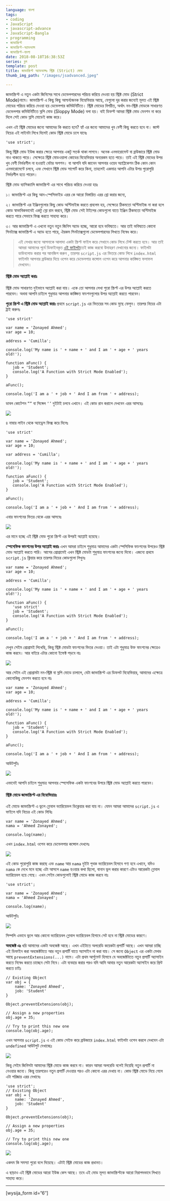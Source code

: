 ```yaml
---
language: বাংলা
tags:
- coding
- JavaScript
- javascript-advance
- JavaScript-Bangla
- programming
- জাভাস্ক্রিপ্ট
- জাভাস্ক্রিপ্ট-অ্যাডভান্স
- জাভাস্ক্রিপ্ট-বাংলা
date: 2018-08-18T16:38:53Z
series: ব্লগ
template: post
title: জাভাস্ক্রিপ্ট অ্যাডভান্সঃ স্ট্রিক্ট (Strict) মোড
thumb_img_path: "/images/jsadvanced.jpeg"

---
```

জাভাস্ক্রিপ্ট এ নতুন একটা জিনিসের সাথে ডেভেলপারদের পরিচয় করিয়ে দেওয়া হয় স্ট্রিক্ট মোড (Strict Mode)নামে। জাভাস্ক্রিপ্ট এ কিছু কিছু আশ্চর্য্যজনক বিহ্যেভিয়ার আছে, যেগুলো দূর করার জন্যেই মূলত এই স্ট্রিক্ট মোডের পরিচয় করিয়ে দেওয়া হয় ডেভেলপার কমিউনিটিতে। স্ট্রিক্ট মোডের বিপরীত, অর্থাৎ নন-স্ট্রিক্ট মোডকে সাধারণত ডেভেলপার কমিউনিটিতে স্লপি মোড (Sloppy Mode) বলা হয়। বাই ডিফল্ট আমরা স্ট্রিক্ট মোড মেনশন না করে দিলে সেই কোড স্লপি মোডেই কাজ করে।

এখন এই স্ট্রিক্ট মোডের জন্যে আমাদের কি করতে হবে? হ্যাঁ এর জন্যে আমাদের খুব বেশী কিছু করতে হবে না। জাস্ট নিচের এই লাইনটা লিখে দিলেই কোড স্ট্রিক্ট মোডে চলে যাবেঃ

    'use strict';

কিন্তু স্ট্রিক্ট মোড ইউজ করার ক্ষেত্রে আপনার একটু সতর্ক থাকা লাগবে। অনেক এনভারোমেন্ট বা ব্রাউজারে স্ট্রিক্ট মোড নাও থাকতে পারে। সেক্ষেত্রে স্ট্রিক্ট মোডওয়ালা কোডের বিহ্যেভিয়ার অন্যরকম হতে পারে। তাই এই স্ট্রিক্ট মোডের উপর খুব বেশী নির্ভরশীল না হওয়াই বেটার অপশন। বা আপনি যদি জানেন আপনার ওয়েব অ্যাপ্লিকেশন ঠিক কোন কোন এনভারোমেন্টে চলবে, এবং সেখানে স্ট্রিক্ট মোড সাপোর্ট করে কিনা, তাহলেই একমাত্র আপনি এটার উপর পুরোপুরি নির্ভরশীল হতে পারেন।

স্ট্রিক্ট মোড ব্যাসিক্যালি জাভাস্ক্রিপ্ট এর সাথে পরিচয় করিয়ে দেওয়া হয়ঃ

১। জাভাস্ক্রিপ্ট এর কিছু আন-স্পেসিফাইড এরর কে আরো বিস্তারিত এরর থ্রো করার জন্যে,

২। জাভাস্ক্রিপ্ট এর ইঞ্জিনগুলোর কিছু কোড অপ্টিমাইজ করতে প্রবলেম হয়, সেক্ষেত্রে ঠিকমতো অপ্টিমাইজ না করা হলে কোড স্বাভাবিকভাবেই একটু স্লো রান করবে, স্ট্রিক্ট মোড সেই টাইপের কোডগুলো যাতে ইঞ্জিন ঠিকমতো অপ্টিমাইজ করতে পারে সেভাবে ফিক্স করতে সাহায্য করে।

৩। আর জাভাস্ক্রিপ্ট এ এখনো নতুন নতুন জিনিস অ্যাড হচ্ছে, আরো হবে ভবিষ্যতে। আর তাই ভবিষ্যতে কোনো সিনট্যাক্স জাভাস্ক্রিপ্ট এ অ্যাড হতে পারে, ঐরকম সিনট্যাক্সগুলো ডেভেলপারদের লিখতে নিষেধ করে।

> এই লেখার জন্যে আপনাকে আলাদা একটা স্ক্রিপ্ট ফাইল করে সেখানে কোড লিখে টেস্ট করতে হবে। আর তাই আমরা আমাদের পূর্বে ডিফাইনকৃত [এই ফাইলটা](https://github.com/zonayedpca/basicJavaScriptBoilerplate/archive/master.zip)তেই কাজ করবো উদাহরণ দেখানোর জন্যে। ফাইলটা ডাউনলোড করার পর আনজিপ করুন , তারপর `script.js` এর ভিতরে কোড লিখে `index.html` ফাইলটা আপনার ব্রাউজার দিয়ে ওপেন করে ডেভেলপার কন্সোল ওপেন করে আপনার কাঙ্ক্ষিত ফলাফল দেখবেন।

#### স্ট্রিক্ট মোড অ্যাপ্লাই করাঃ

স্ট্রিক্ট মোড সাধারণত দুইভাবে অ্যাপ্লাই করা যায়। একে তো আপনার লেখা পুরো স্ক্রিপ্ট এর উপর অ্যাপ্লাই করতে পারবেন। অথবা আপনি চাইলে শুধুমাত্র আপনার কাঙ্ক্ষিত ফাংশনগুলোর উপর অ্যাপ্লাই করতে পারবেন।

**পুরো স্ক্রিপ্ট এ স্ট্রিক্ট মোড অ্যাপ্লাই করাঃ** প্রথমে `script.js` এর ভিতরের সব কোড মুছে ফেলুন। তারপর নিচের এটা ট্রাই করুনঃ

    'use strict'
    
    var name = 'Zonayed Ahmed';
    var age = 10;
    
    address = 'Cumilla';
    
    console.log('My name is ' + name + ' and I am ' + age + ' years old!');
    
    function aFunc() {
       job = 'Student';
       console.log('A Function with Strict Mode Enabled');
    }
    
    aFunc();
    
    console.log('I am a ' + job + ' And I am from ' + address);

ডাবল কোটেশন `””` বা সিঙ্গেল `‘’` দুইটাই চলবে এখানে। এই কোড রান করালে দেখবেন এরর আসছেঃ

![](https://cdn-images-1.medium.com/max/880/1*lILZ1-TQkfRHd_Mp0CykGQ.png)

৪ নাম্বার লাইন থেকে অ্যাড্রেস ফিক্স করে দিলেঃ

    'use strict'
    
    var name = 'Zonayed Ahmed';
    var age = 10;
    
    var address = 'Cumilla';
    
    console.log('My name is ' + name + ' and I am ' + age + ' years old!');
    
    function aFunc() {
       job = 'Student';
       console.log('A Function with Strict Mode Enabled');
    }
    
    aFunc();
    
    console.log('I am a ' + job + ' And I am from ' + address);

এবার ফাংশনের ভিতর থেকে এরর আসবেঃ

![](https://cdn-images-1.medium.com/max/880/1*sc1J4NPWimiuG9H4pQTXIA.png)

এর মানে হচ্ছে এই স্ট্রিক্ট মোড পুরো স্ক্রিপ্ট এর উপরই অ্যাপ্লাই হয়েছে।

**স্পেসেফিক ফাংশনের উপর অ্যাপ্লাই করাঃ** এখন আমরা চাইলে শুধুমাত্র আমাদের একটা স্পেসিফিক ফাংশনের উপরেও স্ট্রিক্ট মোড অ্যাপ্লাই করতে পারি। আগের প্রোগ্রামেই এখন স্ট্রিক্ট মোডটা শুধুমাত্র ফাংশনের জন্যে দিবো। এজন্যে প্রথমে `script.js` ক্লিয়ার করে তারপর নিচের কোডগুলো লিখুনঃ

    var name = 'Zonayed Ahmed';
    var age = 10;
    
    address = 'Cumilla';
    
    console.log('My name is ' + name + ' and I am ' + age + ' years old!');
    
    function aFunc() {
       'use strict'
       job = 'Student';
       console.log('A Function with Strict Mode Enabled');
    }
    
    aFunc();
    
    console.log('I am a ' + job + ' And I am from ' + address);

দেখুন সেইম প্রোগ্রামই লিখেছি, কিন্তু স্ট্রিক্ট মোডটা ফাংশনের ভিতর দেওয়া। তাই এটা শুধুমাত্র উক্ত ফাংশনের ক্ষেত্রেও কাজ করবে। আর বাইরে এটার কোনো ইফেক্ট পড়বে নাঃ

![](https://cdn-images-1.medium.com/max/880/1*tivf3tF5QZI2jGT3II0WIw.png)

আর সেইম এই প্রোগ্রামটা নন-স্ট্রিক্ট বা স্লপি মোডে চালালে, যেটা জাভাস্ক্রিপ্ট এর ডিফলট বিহ্যেভিয়ার, আমাদের এক্ষেত্রে কোনোকিছু মেনশন করতে হবে নাঃ

    var name = 'Zonayed Ahmed';
    var age = 10;
    
    address = 'Cumilla';
    
    console.log('My name is ' + name + ' and I am ' + age + ' years old!');
    
    function aFunc() {
       job = 'Student';
       console.log('A Function with Strict Mode Enabled');
    }
    
    aFunc();
    
    console.log('I am a ' + job + ' And I am from ' + address);

আউটপুটঃ

![](https://cdn-images-1.medium.com/max/880/1*YH3m7xzx-wcSum1a_RROvQ.png)

এভাবেই আপনি চাইলে শুধুমাত্র আপনার স্পেসেফিক একটা ফাংশনের উপরে স্ট্রিক্ট মোড অ্যাপ্লাই করতে পারবেন।

#### স্ট্রিক্ট মোডে জাভাস্ক্রিপ্ট এর বিহ্যেভিয়ারঃ

এই মোডে জাভাস্ক্রিপ্ট এ ভুলে গ্লোবাল ভ্যারিয়েভল ডিক্লেয়ার করা যায় না। যেমন আমরা আমাদের `script.js` এ ফাইলে যদি নিচের এই কোড লিখিঃ

    var name = 'Zonayed Ahmed';
    nama = 'Ahmed Zonayed';
    
    console.log(name);

এখন `index.html` ওপেন করে ডেভেলপার কন্সোল দেখলেঃ

![](https://cdn-images-1.medium.com/max/880/1*a7egjbuzfo7Hl3YIgZpkPA.png)

এই কোড পুরোপুরি কাজ করছে এবং `name` আর `nama` দুইটা পৃথক ভ্যারিয়েবল হিসাবে গণ্য হবে এখানে, যদিও `nama` কে দেখে মনে হচ্ছে এটা আসলে `name` হওয়ার কথা ছিলো, বানান ভুল করার কারণে এটাও আরেকটা গ্লোবাল ভ্যারিয়েবল হয়ে গেছে। এখন সেইম কোডগুলোই স্ট্রিক্ট মোডে কাজ করবে নাঃ

    'use strict';
    
    var name = 'Zonayed Ahmed';
    nama = 'Ahmed Zonayed';
    
    console.log(name);

আউটপুটঃ

![](https://cdn-images-1.medium.com/max/880/1*8WXw_Lv-QTzLBtgE_pnp9Q.png)

সিম্পলি এভাবে ভুলে আর কোনো ভ্যারিয়েবল গ্লোবাল ভ্যারিয়েবল হিসাবে সেট হবে না স্ট্রিক্ট মোডের কারণে।

**অবজেক্ট এঃ** ধরি আমাদের একটা অবজেক্ট আছে। এখন এইটাতে অলরেডি কয়েকটা প্রপার্টি আছে। এখন আমরা চাচ্ছি এই ডিফাইন করা অবজেক্টটাতে আর নতুন প্রপার্টি যাতে অ্যাসাইন না করা যায়। সে জন্যে `Object` এর একটা মেথড আছে `preventExtensions(...)` নামে। এটা প্রথম আর্গুমেন্ট হিসাবে যে অবজেক্টটাতে নতুন প্রপার্টি অ্যাসাইন করতে নিষেধ করতে চাচ্ছেন সেটা নিবে। এটা ব্যবহার করার পরও যদি আমি আবার নতুন আরেকটা অ্যাসাইন করে প্রিন্ট করতে চাইঃ

    // Existing Object
    var obj = {
        name: 'Zonayed Ahmed',
        job: 'Student'
    }
    
    Object.preventExtensions(obj);
    
    // Assign a new properties
    obj.age = 35;
    
    // Try to print this new one
    console.log(obj.age);

এখন আপনার `script.js` এ এই কোড সেইভ করে ব্রাউজারে `index.html` ফাইলটা ওপেন করলে দেখবেন এটা `undefined` আউটপুট দেখাচ্ছেঃ

![](https://cdn-images-1.medium.com/max/880/1*7H7apGpM_2URBRz0fsmPMQ.png)

কিন্তু সেইম জিনিসটা আমাদের স্ট্রিক্ট মোডে কাজ করবে না। কারন আমরা অলরেডি বলেই দিয়েছি নতুন প্রপার্টি না নেওয়ার জন্যে। কিন্তু তারপরেও নতুন প্রপার্টি দেওয়ার পরও এটা কোনো এরর দেখায় না। কোড স্ট্রিক্ট মোডে নিয়ে গেলে এটা পরিষ্কার এরর দেখাবেঃ

    'use strict';
    // Existing Object
    var obj = {
        name: 'Zonayed Ahmed',
        job: 'Student'
    }
    
    Object.preventExtensions(obj);
    
    // Assign a new properties
    obj.age = 35;
    
    // Try to print this new one
    console.log(obj.age);

![](https://cdn-images-1.medium.com/max/880/1*s8rsgRa8wshrsKWy8sJCZA.png)

একদম কি সমস্যা পুরো বলে দিয়েছে। এটাই স্ট্রিক্ট মোডের কাজ প্রধানত।

এ ছাড়াও এই স্ট্রিক্ট মোডের আরো ইউজ কেস আছে। তবে এই মোড মূলত জাভাস্ক্রিপ্টকে আরো নিরাপদভাবে লিখতে সাহায্য করে।

***

\[wysija_form id=”6″\]